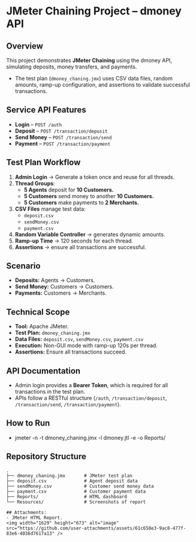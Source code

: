 # JMeter Chaining Project – dmoney API

## Overview  
This project demonstrates **JMeter Chaining**  using the dmoney API, simulating deposits, money transfers, and payments.
- The test plan (`dmoney_chaning.jmx`) uses CSV data files, random amounts, ramp-up configuration, and assertions to validate successful transactions.

## Service API Features  
- **Login** – `POST /auth`  
- **Deposit** – `POST /transaction/deposit`  
- **Send Money** – `POST /transaction/send`  
- **Payment** – `POST /transaction/payment`  

 ## Test Plan Workflow
1. **Admin Login** → Generate a token once and reuse for all threads.  
2. **Thread Groups**:  
   - **5 Agents** deposit for **10 Customers.**  
   - **5 Customers** send money to another **10 Customers.**
   - **5 Customers** make payments to **2 Merchants.** 
3. **CSV Files** manage test data:  
   - `deposit.csv`  
   - `sendMoney.csv`  
   - `payment.csv`  
4. **Random Variable Controller** → generates dynamic amounts.  
5. **Ramp-up Time** → 120 seconds for each thread.  
6. **Assertions** → ensure all transactions are successful.

## Scenario  
- **Deposits:** Agents → Customers.  
- **Send Money:** Customers → Customers.  
- **Payments:** Customers → Merchants.

## Technical Scope
- **Tool:** Apache JMeter.  
- **Test Plan:** `dmoney_chaning.jmx`  
- **Data Files:** `deposit.csv`, `sendMoney.csv`, `payment.csv`  
- **Execution:** Non-GUI mode with ramp-up 120s per thread.  
- **Assertions:** Ensure all transactions succeed.

## API Documentation  
- Admin login provides a **Bearer Token**, which is required for all transactions in the test plan.  
- APIs follow a RESTful structure (`/auth`, `/transaction/deposit`, `/transaction/send`, `/transaction/payment`).

## How to Run 
- jmeter -n -t dmoney_chaning.jmx -l dmoney.jtl -e -o Reports/

## Repository Structure
```text
.
├── dmoney_chaning.jmx       # JMeter test plan
├── deposit.csv              # Agent deposit data
├── sendMoney.csv            # Customer send money data
├── payment.csv              # Customer payment data
├── Reports/                 # HTML dashboard
└── Resources/               # Screenshots of report

## Attachments:
- JMeter HTML Report.
<img width="1629" height="673" alt="image" src="https://github.com/user-attachments/assets/61c650e3-9ac8-477f-83e6-4036d7617a13" />




  
